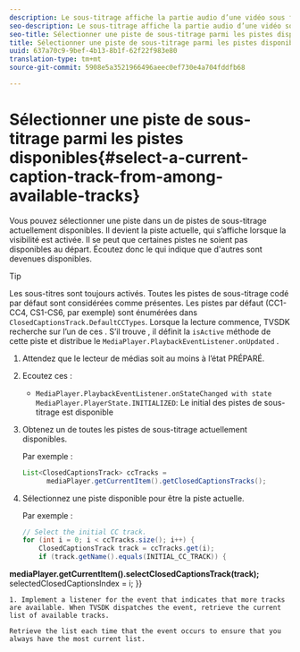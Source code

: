 ```yaml
---
description: Le sous-titrage affiche la partie audio d’une vidéo sous forme de texte à l’écran lorsque le son est inaudible ou que le lecteur est malentendant.
seo-description: Le sous-titrage affiche la partie audio d’une vidéo sous forme de texte à l’écran lorsque le son est inaudible ou que le lecteur est malentendant.
seo-title: Sélectionner une piste de sous-titrage parmi les pistes disponibles
title: Sélectionner une piste de sous-titrage parmi les pistes disponibles
uuid: 637a70c9-9bef-4b13-8b1f-62f22f983e80
translation-type: tm+mt
source-git-commit: 5908e5a3521966496aeec0ef730e4a704fddfb68

---
```



# Sélectionner une piste de sous-titrage parmi les pistes disponibles{#select-a-current-caption-track-from-among-available-tracks}

Vous pouvez sélectionner une piste dans un de pistes de sous-titrage actuellement disponibles. Il devient la piste actuelle, qui s’affiche lorsque la visibilité est activée. Il se peut que certaines pistes ne soient pas disponibles au départ. Écoutez donc le  qui indique que d&#39;autres sont devenues disponibles.

>[!TIP]
>
>Les sous-titres sont toujours activés. Toutes les pistes de sous-titrage codé par défaut sont considérées comme présentes. Les pistes par défaut (CC1-CC4, CS1-CS6, par exemple) sont énumérées dans `ClosedCaptionsTrack.DefaultCCTypes`. Lorsque la lecture commence, TVSDK recherche   sur l’un de ces . S’il trouve  , il définit la `isActive` méthode de cette piste et distribue le `MediaPlayer.PlaybackEventListener.onUpdated` .

1. Attendez que le lecteur de médias soit au moins à l’état PRÉPARÉ.
1. Ecoutez ces  :

   * `MediaPlayer.PlaybackEventListener.onStateChanged with state MediaPlayer.PlayerState.INITIALIZED`: Le  initial des pistes de sous-titrage est disponible

1. Obtenez un  de toutes les pistes de sous-titrage actuellement disponibles.

   Par exemple :

   ```java
   List<ClosedCaptionsTrack> ccTracks = 
         mediaPlayer.getCurrentItem().getClosedCaptionsTracks();
   ```

1. Sélectionnez une piste disponible pour être la piste actuelle.

   Par exemple :

   ```java
   // Select the initial CC track. 
   for (int i = 0; i < ccTracks.size(); i++) { 
       ClosedCaptionsTrack track = ccTracks.get(i); 
       if (track.getName().equals(INITIAL_CC_TRACK)) { 
   
<b>mediaPlayer.getCurrentItem().selectClosedCaptionsTrack(track);</b>
selectedClosedCaptionsIndex = i;
}}

```
1. Implement a listener for the event that indicates that more tracks are available. When TVSDK dispatches the event, retrieve the current list of available tracks.

Retrieve the list each time that the event occurs to ensure that you always have the most current list.

